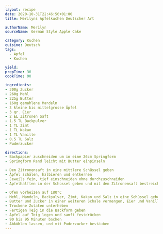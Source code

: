 ```yaml
---
layout: recipe
date: 2020-10-31T22:46:56+01:00
title: Merilyns Apfelkuchen Deutscher Art

authorName: Merilyn
sourceName: German Style Apple Cake

category: Kuchen
cuisine: Deutsch
tags:
  - Apfel
  - Kuchen

yield:
prepTime: 30
cookTime: 90

ingredients:
- 300g Zucker
- 260g Mehl
- 225g Butter
- 160g gemahlene Mandeln
- 3 kleine bis mittelgrosse Äpfel
- 3 gr. Eier
- 2 EL Zitronen Saft
- 1.5 TL Backpulver
- 1 TL Zimt
- 1 TL Kakao
- 1 TL Vanille
- 0.5 TL Salz
- Puderzucker

directions:
- Backpapier zuschneiden um in eine 26cm Springform
- Springform Rand leicht mit Butter einpinseln

- Den Zitronensaft in eine mittlere Schüssel geben
- Äpfel schälen, halbieren und entkernen
- Jeweils fein, tief einschneiden ohne durchzuschneiden
- Apfelhälften in der Schüssel geben und mit dem Zitronensaft bestreichen abdecken und zur Seite stellen.

- Ofen vorheizen auf 180°C
- Mehl, Mandeln, Backpulver, Zimt, Kakao und Salz in eine Schüssel geben und vermengen
- Butter und Zucker in einer weiteren Schale vermengen, Eier und Vanille hinzugeben
- Trockene Zutaten unterheben
- Fertigen Teig in die Backform geben
- Äpfel auf Teig legen und sanft festdrücken
- 90 bis 95 Minuten backen
- Abkühlen lassen, und mit Puderzucker bestäuben
---
```


